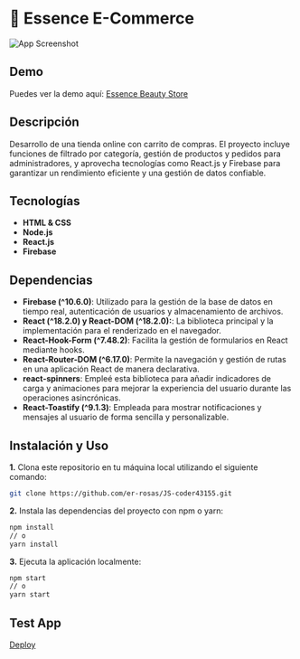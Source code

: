 # 💄 Essence E-Commerce

![App Screenshot](https://.jpg)

## Demo
Puedes ver la demo aquí: [Essence Beauty Store](https://cdelfino.github.io/ecommerce-project)

## Descripción
Desarrollo de una tienda online con carrito de
compras. El proyecto incluye funciones de filtrado por categoría, gestión de productos y pedidos para administradores, y aprovecha tecnologías como React.js y Firebase para garantizar un rendimiento eficiente y una gestión de datos confiable.

## Tecnologías
- **HTML & CSS**
- **Node.js**
- **React.js**
- **Firebase**

## Dependencias 
- **Firebase (^10.6.0)**:  Utilizado para la gestión de la base de datos en tiempo real, autenticación de usuarios y almacenamiento de archivos.
- **React (^18.2.0) y React-DOM (^18.2.0):**: La biblioteca principal y la implementación para el renderizado en el navegador.
- **React-Hook-Form (^7.48.2)**: Facilita la gestión de formularios en React mediante hooks.
- **React-Router-DOM (^6.17.0)**: Permite la navegación y gestión de rutas en una aplicación React de manera declarativa.
- **react-spinners**: Empleé esta biblioteca para añadir indicadores de carga y animaciones para mejorar la experiencia del usuario durante las operaciones asincrónicas.
- **React-Toastify (^9.1.3)**: Empleada para mostrar notificaciones y mensajes al usuario de forma sencilla y personalizable.

## Instalación y Uso
**1.** Clona este repositorio en tu máquina local utilizando el siguiente comando:

```bash
git clone https://github.com/er-rosas/JS-coder43155.git

```

**2.** Instala las dependencias del proyecto con npm o yarn:   

```bash
npm install
// o
yarn install
```

**3.** Ejecuta la aplicación localmente:

```bash
npm start
// o
yarn start
```

## Test App 

[Deploy](https://react-js-coder58160.vercel.app/)